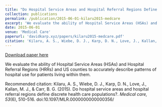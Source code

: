 ```yaml
---
title: "Do Hospital Service Areas and Hospital Referral Regions Define Discrete Health Care Populations?"
collection: publications
permalink: /publication/2015-06-01-kilaru2015-medcare
excerpt: 'We evaluate the ability of Hospital Service Areas (HSAs) and Hospital Referral Regions (HRRs) and US counties to accurately describe patterns of hospital use for patients living within them.'
date: 2015-06-01
venue: 'Medical Care'
paperurl: 'davidkarp.xyz/papers/kilaru2015-medcare.pdf'
citation: 'Kilaru, A. S., Wiebe, D. J., Karp, D. N., Love, J., Kallan, M. J., &amp; Carr, B. G. (2015). Do hospital service areas and hospital referral regions define discrete health care populations?. <i>Medical care, 53</i>(6), 510-516. doi:10.1097/MLR.0000000000000356/'
---
```


<a href='davidkarp.xyz/papers/kilaru2015-medcare.pdf'>Download paper here</a>

We evaluate the ability of Hospital Service Areas (HSAs) and Hospital Referral Regions (HRRs) and US counties to accurately describe patterns of hospital use for patients living within them.

Recommended citation: Kilaru, A. S., Wiebe, D. J., Karp, D. N., Love, J., Kallan, M. J., & Carr, B. G. (2015). Do hospital service areas and hospital referral regions define discrete health care populations?. <i>Medical care, 53</i>(6), 510-516. doi:10.1097/MLR.0000000000000356/